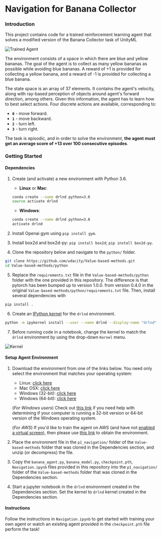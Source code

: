 [//]: # (Image References)

[image1]: https://user-images.githubusercontent.com/10624937/42135619-d90f2f28-7d12-11e8-8823-82b970a54d7e.gif "Trained Agent"
[image2]: https://user-images.githubusercontent.com/10624937/42386929-76f671f0-8106-11e8-9376-f17da2ae852e.png "Kernel"

# Navigation for Banana Collector

### Introduction

This project contains code for a trained reinforcement learning agent that solves a modified version of the Banana Collector task of UnityML 

![Trained Agent][image1]

  

The environment consists of a space in which there are blue and yellow bananas. The goal of the agent is to collect as many yellow bananas as possible while avoiding blue bananas. A reward of +1 is provided for collecting a yellow banana, and a reward of -1 is provided for collecting a blue banana.

The state space is an array of 37 elements. It contains the agent's velocity, along with ray-based perception of objects around agent's forward direction, among others. Given this information, the agent has to learn how to best select actions.  Four discrete actions are available, corresponding to:
- **`0`** - move forward.
- **`1`** - move backward.
- **`2`** - turn left.
- **`3`** - turn right.

The task is episodic, and in order to solve the environment, **the agent must get an average score of +13 over 100 consecutive episodes**.



### Getting Started

#### Dependencies
1. Create (and activate) a new environment with Python 3.6.

	- __Linux__ or __Mac__: 
	```bash
	conda create --name drlnd python=3.6
	source activate drlnd
	```
	- __Windows__: 
	```bash
	conda create --name drlnd python=3.6 
	activate drlnd
	```
2. Install Openai gym using `pip install gym`.
3. Install box2d and box2d-py: `pip install box2d`; `pip install box2d-py`. 
4. Clone the repository below and navigate to the `python/` folder.
```bash
git clone https://github.com/udacity/Value-based-methods.git
cd Value-based-methods/python
```
5. Replace the `requirements.txt` file in the `Value-based-methods/python` folder with the one provided in this repository. The difference is that pytorch has been bumped up to version 1.0.0. from version 0.4.0 in the original `Value-based-methods/python/requirements.txt` file. Then, install several dependencies with 

```bash
pip install .
```

6. Create an [IPython kernel](http://ipython.readthedocs.io/en/stable/install/kernel_install.html) for the `drlnd` environment. 

```bash
python -m ipykernel install --user --name drlnd --display-name "drlnd"
```

7. Before running code in a notebook, change the kernel to match the `drlnd` environment by using the drop-down `Kernel` menu. 

![Kernel][image2]

#### Setup Agent Environment

1. Download the environment from one of the links below.  You need only select the environment that matches your operating system:
    - Linux: [click here](https://s3-us-west-1.amazonaws.com/udacity-drlnd/P1/Banana/Banana_Linux.zip)
    - Mac OSX: [click here](https://s3-us-west-1.amazonaws.com/udacity-drlnd/P1/Banana/Banana.app.zip)
    - Windows (32-bit): [click here](https://s3-us-west-1.amazonaws.com/udacity-drlnd/P1/Banana/Banana_Windows_x86.zip)
    - Windows (64-bit): [click here](https://s3-us-west-1.amazonaws.com/udacity-drlnd/P1/Banana/Banana_Windows_x86_64.zip)
    
    (_For Windows users_) Check out [this link](https://support.microsoft.com/en-us/help/827218/how-to-determine-whether-a-computer-is-running-a-32-bit-version-or-64) if you need help with determining if your computer is running a 32-bit version or 64-bit version of the Windows operating system.

    (_For AWS_) If you'd like to train the agent on AWS (and have not [enabled a virtual screen](https://github.com/Unity-Technologies/ml-agents/blob/master/docs/Training-on-Amazon-Web-Service.md)), then please use [this link](https://s3-us-west-1.amazonaws.com/udacity-drlnd/P1/Banana/Banana_Linux_NoVis.zip) to obtain the environment.

2. Place the environment file in the `p1_navigation/` folder of the `Value-based-methods` folder that was cloned in the Dependencies section, and unzip (or decompress) the file.

3. Copy the `banana_agent.py`, `banana_model.py`, `checkpoint.pth`, `Navigation.ipynb` files provided in this repository into the `p1_navigation/` folder of the `Value-based-methods` folder that was cloned in the Dependencies section. 

4. Start a jupyter notebook in the `drlnd` environment created in the Dependencies section. Set the kernel to `drlnd` kernel created in the Dependencies section.

#### Instructions

Follow the instructions in `Navigation.ipynb` to get started with training your own agent or watch an existing agent provided  in the `checkpoint.pth` file perform the task!

